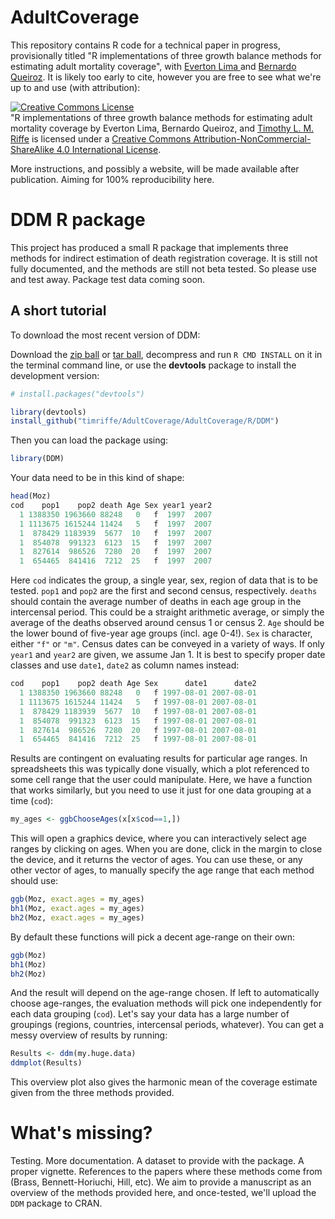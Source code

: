AdultCoverage
===============

This repository contains R code for a technical paper in progress, provisionally titled "R implementations of three growth balance methods for estimating adult mortality coverage", with [Everton Lima ](http://www.nepo.unicamp.br/nepo/perfils/everton_lima.html) and [Bernardo Queiroz](https://sites.google.com/site/blanza/). It is likely too early to cite, however you are free to see what we're up to and use (with attribution):

<a rel="license" href="http://creativecommons.org/licenses/by-nc-sa/4.0/"><img alt="Creative Commons License" style="border-width:0" src="https://i.creativecommons.org/l/by-nc-sa/4.0/88x31.png" /></a><br /><span xmlns:dct="http://purl.org/dc/terms/" property="dct:title">"R implementations of three growth balance methods for estimating adult mortality coverage</span> by Everton Lima, Bernardo Queiroz, and <a xmlns:cc="http://creativecommons.org/ns#" href="https://sites.google.com/site/timriffepersonal/" property="cc:attributionName" rel="cc:attributionURL">Timothy L. M. Riffe</a> is licensed under a <a rel="license" href="http://creativecommons.org/licenses/by-nc-sa/4.0/">Creative Commons Attribution-NonCommercial-ShareAlike 4.0 International License</a>.

More instructions, and possibly a website, will be made available after publication. Aiming for 100% reproducibility here.


DDM R package
=============
This project has produced a small R package that implements three methods for indirect estimation of death registration coverage. It is still not fully documented, and the methods are still not beta tested. So please use and test away. Package test data coming soon.

A short tutorial 
------------------

To download the most recent version of DDM:

Download the [zip ball](https://github.com/timriffe/LifeTable/zipball/master) or [tar ball](https://github.com/timriffe/LifeTable/tarball/master), decompress and run `R CMD INSTALL` on it in the terminal command line, or use the **devtools** package to install the development version:

```r
# install.packages("devtools")

library(devtools)
install_github("timriffe/AdultCoverage/AdultCoverage/R/DDM")
```

Then you can load the package using:

```r
library(DDM)
```

Your data need to be in this kind of shape:

```r
head(Moz)
cod    pop1    pop2 death Age Sex year1 year2
  1 1388350 1963660 88248   0   f  1997  2007
  1 1113675 1615244 11424   5   f  1997  2007
  1  878429 1183939  5677  10   f  1997  2007
  1  854078  991323  6123  15   f  1997  2007
  1  827614  986526  7280  20   f  1997  2007
  1  654465  841416  7212  25   f  1997  2007
```

Here `cod` indicates the group, a single year, sex, region of data that is to be tested. `pop1` and `pop2` are the first and second census, respectively. `deaths` should contain the average number of deaths in each age group in the intercensal period. This could be a straight arithmetic average, or simply the average of the deaths observed around census 1 or census 2. `Age` should be the lower bound of five-year age groups (incl. age 0-4!). `Sex` is character, either `"f"` or `"m"`. Census dates can be conveyed in a variety of ways. If only `year1` and  `year2` are given, we assume Jan 1. It is best to specify proper date classes and use `date1`, `date2` as column names instead:

```r
cod    pop1    pop2 death Age Sex      date1      date2
  1 1388350 1963660 88248   0   f 1997-08-01 2007-08-01
  1 1113675 1615244 11424   5   f 1997-08-01 2007-08-01
  1  878429 1183939  5677  10   f 1997-08-01 2007-08-01
  1  854078  991323  6123  15   f 1997-08-01 2007-08-01
  1  827614  986526  7280  20   f 1997-08-01 2007-08-01
  1  654465  841416  7212  25   f 1997-08-01 2007-08-01
```

Results are contingent on evaluating results for particular age ranges. In spreadsheets this was typically done visually, which a plot referenced to some cell range that the user could manipulate. Here, we have a function that works similarly, but you need to use it just for one data grouping at a time (`cod`):

```r
my_ages <- ggbChooseAges(x[x$cod==1,])
```

This will open a graphics device, where you can interactively select age ranges by clicking on ages. When you are done, click in the margin to close the device, and it returns the vector of ages. You can use these, or any other vector of ages, to manually specify the age range that each method should use:

```r
ggb(Moz, exact.ages = my_ages)
bh1(Moz, exact.ages = my_ages)
bh2(Moz, exact.ages = my_ages)
```

By default these functions will pick a decent age-range on their own:

```r
ggb(Moz)
bh1(Moz)
bh2(Moz)
```

And the result will depend on the age-range chosen. If left to automatically choose age-ranges, the evaluation methods will pick one independently for each data grouping (`cod`). Let's say your data has a large number of groupings (regions, countries, intercensal periods, whatever). You can get a messy overview of results by running:

```r
Results <- ddm(my.huge.data)
ddmplot(Results)
```

This overview plot also gives the harmonic mean of the coverage estimate given from the three methods provided.

What's missing?
==============

Testing. More documentation. A dataset to provide with the package. A proper vignette. References to the papers where these methods come from (Brass, Bennett-Horiuchi, Hill, etc). We aim to provide a manuscript as an overview of the methods provided here, and once-tested, we'll upload the `DDM` package to CRAN. 
